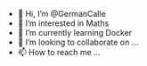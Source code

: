 - 👋 Hi, I’m @GermanCalle
- 👀 I’m interested in Maths
- 🌱 I’m currently learning Docker
- 💞️ I’m looking to collaborate on ...
- 📫 How to reach me ...

<!---
GermanCalle/GermanCalle is a ✨ special ✨ repository because its `README.md` (this file) appears on your GitHub profile.
You can click the Preview link to take a look at your changes.
--->
